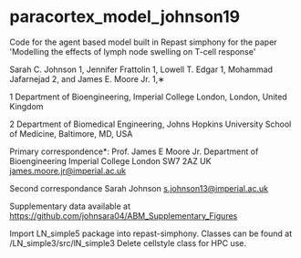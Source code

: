 # paracortex_model_johnson19

Code for the agent based model built in Repast simphony for the paper 'Modelling the effects of lymph node swelling on T-cell response'

Sarah C. Johnson 1, Jennifer Frattolin 1, Lowell T. Edgar 1, Mohammad Jafarnejad 2, and James E. Moore Jr. 1,∗


1 Department of Bioengineering, Imperial College London, London, United Kingdom

2 Department of Biomedical Engineering, Johns Hopkins University School of Medicine, Baltimore, MD, USA

Primary correspondence*:
Prof. James E Moore Jr. Department of Bioengineering Imperial College London
SW7 2AZ
UK 
james.moore.jr@imperial.ac.uk

Second correspondance 
Sarah Johnson
s.johnson13@imperial.ac.uk

Supplementary data available at https://github.com/johnsara04/ABM_Supplementary_Figures

Import LN_simple5 package into repast-simphony. 
Classes can be found at /LN_simple3/src/lN_simple3
Delete cellstyle class for HPC use.
